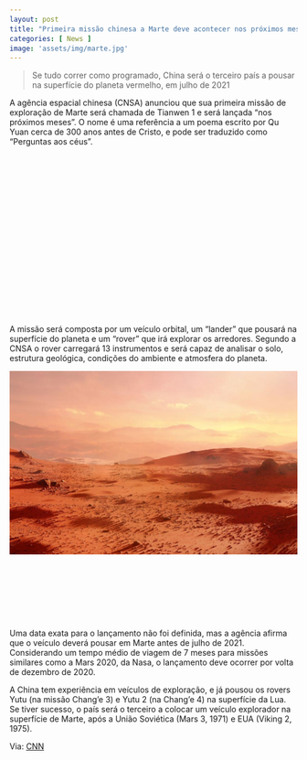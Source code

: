 ```yaml
---
layout: post
title: "Primeira missão chinesa a Marte deve acontecer nos próximos meses"
categories: [ News ]
image: 'assets/img/marte.jpg'
---
```


> Se tudo correr como programado, China será o terceiro país a pousar na superfície do planeta vermelho, em julho de 2021 

A agência espacial chinesa (CNSA) anunciou que sua primeira missão de exploração de Marte será chamada de Tianwen 1 e será lançada “nos próximos meses”. O nome é uma referência a um poema escrito por Qu Yuan cerca de 300 anos antes de Cristo, e pode ser traduzido como “Perguntas aos céus”.

<!-- QUADRADO -->
<script async src="//pagead2.googlesyndication.com/pagead/js/adsbygoogle.js"></script>
<ins class="adsbygoogle"
style="display:inline-block;width:336px;height:280px"
data-ad-client="ca-pub-2838251107855362"
data-ad-slot="5351066970"></ins>
<script>
(adsbygoogle = window.adsbygoogle || []).push({});
</script>

A missão será composta por um veículo orbital, um “lander” que pousará na superfície do planeta e um “rover” que irá explorar os arredores. Segundo a CNSA o rover carregará 13 instrumentos e será capaz de analisar o solo, estrutura geológica, condições do ambiente e atmosfera do planeta.

![Marte](/assets/img/20190823060412.jpg)

<!-- MINI ANÚNCIO -->
<script async src="//pagead2.googlesyndication.com/pagead/js/adsbygoogle.js"></script>
<!-- Games Root -->
<ins class="adsbygoogle"
style="display:inline-block;width:730px;height:95px"
data-ad-client="ca-pub-2838251107855362"
data-ad-slot="5351066970"></ins>
<script>
(adsbygoogle = window.adsbygoogle || []).push({});
</script>

Uma data exata para o lançamento não foi definida, mas a agência afirma que o veículo deverá pousar em Marte antes de julho de 2021. Considerando um tempo médio de viagem de 7 meses para missões similares como a Mars 2020, da Nasa, o lançamento deve ocorrer por volta de dezembro de 2020.

<!-- RETANGULO LARGO 2 -->
<script async src="//pagead2.googlesyndication.com/pagead/js/adsbygoogle.js"></script>
<ins class="adsbygoogle"
style="display:block; text-align:center;"
data-ad-layout="in-article"
data-ad-format="fluid"
data-ad-client="ca-pub-2838251107855362"
data-ad-slot="8549252987"></ins>
<script>
(adsbygoogle = window.adsbygoogle || []).push({});
</script>

A China tem experiência em veículos de exploração, e já pousou os rovers Yutu (na missão Chang’e 3) e Yutu 2 (na Chang’e 4) na superfície da Lua. Se tiver sucesso, o país será o terceiro a colocar um veículo explorador na superfície de Marte, após a União Soviética (Mars 3, 1971) e EUA (Viking 2, 1975).

Via: [CNN](https://edition.cnn.com/2020/04/24/china/china-mars-mission-intl-scli-scn/index.html)

